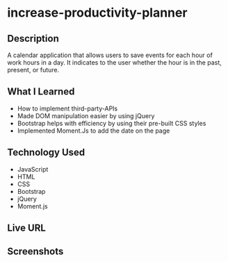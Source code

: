 # increase-productivity-planner

## Description
A calendar application that allows users to save events for each hour of work hours in a day. It indicates to the user whether the hour is in the past, present, or future. 

## What I Learned
- How to implement third-party-APIs 
- Made DOM manipulation easier by using jQuery
- Bootstrap helps with efficiency by using their pre-built CSS styles
- Implemented Moment.Js to add the date on the page

## Technology Used 
- JavaScript
- HTML
- CSS
- Bootstrap
- jQuery
- Moment.js

## Live URL

## Screenshots

